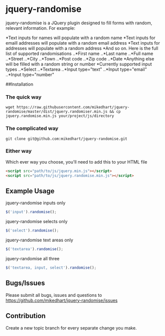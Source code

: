 jquery-randomise
=============================================================
jquery-randomise is a JQuery plugin designed to fill forms with random, relevant information. For example:

*Text inputs for names will populate with a random name
*Text inputs for emaill addresses will populate with a random email address
*Text inputs for addresses will populate with a random address
*And so on. Here is the full list of supported randomisations
..*First name
..*Last name
..*Full name
..*Street
..*City
..*Town
..*Post code
..*Zip code
..*Date
*Anything else will be filled with a random string or number
*Currently supported input types
..*Select
..*Textarea
..*Input type="text"
..*Input type="email"
..*Input type="number"

##Installation

### The quick way
`wget https://raw.githubusercontent.com/mikedhart/jquery-randomise/master/dist/jquery.randomiser.min.js && cp jquery.randomise.min.js your/project/js/directory`

### The complicated way
`git clone git@github.com:mikedhart/jquery-randomise.git`

### Either way
Which ever way you choose, you'll need to add this to your HTML file
```html
<script src="path/to/js/jquery.min.js"></script>
<script src="path/to/js/jquery.randomise.min.js"></script>
```

## Example Usage
jquery-randomise inputs only
```javascript
$('input').randomise();
```

jquery-randomise selects only
```javascript
$('select').randomise();
```

jquery-randomise text areas only
```javascript
$('textarea').randomise();
```

jquery-randomise all three
```javascript
$('textarea, input, select').randomise();
```

## Bugs/Issues
Please submit all bugs, issues and questions to https://github.com/mikedhart/jquery-randomise/issues

## Contribution
Create a new topic branch for every separate change you make.
